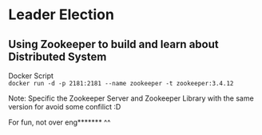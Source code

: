 # Leader Election

## Using Zookeeper to build and learn about Distributed System

Docker Script </br>
`docker run -d -p 2181:2181 --name zookeeper -t zookeeper:3.4.12`

Note: Specific the Zookeeper Server and Zookeeper Library with the same version for avoid some confilict :D


For fun, not over eng******* ^^